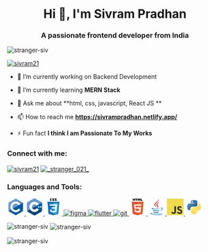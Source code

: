 <h1 align="center">Hi 👋, I'm Sivram Pradhan</h1>
<h3 align="center">A passionate frontend developer from India</h3>

<p align="left"> <img src="https://komarev.com/ghpvc/?username=stranger-siv&label=Profile%20views&color=0e75b6&style=flat" alt="stranger-siv" /> </p>

<p align="left"> <a href="https://twitter.com/sivram21" target="blank"><img src="https://img.shields.io/twitter/follow/sivram21?logo=twitter&style=for-the-badge" alt="sivram21" /></a> </p>

- 🔭 I’m currently working on Backend Development

- 🌱 I’m currently learning **MERN Stack**

- 💬 Ask me about **html, css, javascript, React JS **

- 📫 How to reach me **https://sivrampradhan.netlify.app/**

- ⚡ Fun fact **I think I am Passionate To My Works**

<h3 align="left">Connect with me:</h3>
<p align="left">
<a href="https://twitter.com/sivram21" target="blank"><img align="center" src="https://raw.githubusercontent.com/rahuldkjain/github-profile-readme-generator/master/src/images/icons/Social/twitter.svg" alt="sivram21" height="30" width="40" /></a>
<a href="https://instagram.com/_stranger_021_" target="blank"><img align="center" src="https://raw.githubusercontent.com/rahuldkjain/github-profile-readme-generator/master/src/images/icons/Social/instagram.svg" alt="_stranger_021_" height="30" width="40" /></a>
</p>

<h3 align="left">Languages and Tools:</h3>
<p align="left"> <a href="https://www.cprogramming.com/" target="_blank" rel="noreferrer"> <img src="https://raw.githubusercontent.com/devicons/devicon/master/icons/c/c-original.svg" alt="c" width="40" height="40"/> </a> <a href="https://www.w3schools.com/cpp/" target="_blank" rel="noreferrer"> <img src="https://raw.githubusercontent.com/devicons/devicon/master/icons/cplusplus/cplusplus-original.svg" alt="cplusplus" width="40" height="40"/> </a> <a href="https://www.w3schools.com/css/" target="_blank" rel="noreferrer"> <img src="https://raw.githubusercontent.com/devicons/devicon/master/icons/css3/css3-original-wordmark.svg" alt="css3" width="40" height="40"/> </a> <a href="https://www.figma.com/" target="_blank" rel="noreferrer"> <img src="https://www.vectorlogo.zone/logos/figma/figma-icon.svg" alt="figma" width="40" height="40"/> </a> <a href="https://flutter.dev" target="_blank" rel="noreferrer"> <img src="https://www.vectorlogo.zone/logos/flutterio/flutterio-icon.svg" alt="flutter" width="40" height="40"/> </a> <a href="https://git-scm.com/" target="_blank" rel="noreferrer"> <img src="https://www.vectorlogo.zone/logos/git-scm/git-scm-icon.svg" alt="git" width="40" height="40"/> </a> <a href="https://www.w3.org/html/" target="_blank" rel="noreferrer"> <img src="https://raw.githubusercontent.com/devicons/devicon/master/icons/html5/html5-original-wordmark.svg" alt="html5" width="40" height="40"/> </a> <a href="https://www.java.com" target="_blank" rel="noreferrer"> <img src="https://raw.githubusercontent.com/devicons/devicon/master/icons/java/java-original.svg" alt="java" width="40" height="40"/> </a> <a href="https://developer.mozilla.org/en-US/docs/Web/JavaScript" target="_blank" rel="noreferrer"> <img src="https://raw.githubusercontent.com/devicons/devicon/master/icons/javascript/javascript-original.svg" alt="javascript" width="40" height="40"/> </a> <a href="https://www.python.org" target="_blank" rel="noreferrer"> <img src="https://raw.githubusercontent.com/devicons/devicon/master/icons/python/python-original.svg" alt="python" width="40" height="40"/> </a> </p>

<p><img align="left" src="https://github-readme-stats.vercel.app/api/top-langs?username=stranger-siv&show_icons=true&locale=en&layout=compact" alt="stranger-siv" /></p>

<p>&nbsp;<img align="center" src="https://github-readme-stats.vercel.app/api?username=stranger-siv&show_icons=true&locale=en" alt="stranger-siv" /></p>

<p><img align="center" src="https://github-readme-streak-stats.herokuapp.com/?user=stranger-siv&" alt="stranger-siv" /></p>


